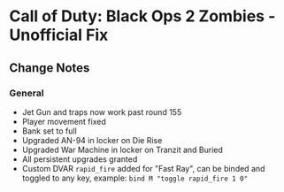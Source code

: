 # Call of Duty: Black Ops 2 Zombies - Unofficial Fix

## Change Notes

### General
- Jet Gun and traps now work past round 155
- Player movement fixed
- Bank set to full
- Upgraded AN-94 in locker on Die Rise
- Upgraded War Machine in locker on Tranzit and Buried
- All persistent upgrades granted
- Custom DVAR `rapid_fire` added for "Fast Ray", can be binded and toggled to any key, example: `bind M "toggle rapid_fire 1 0"`
